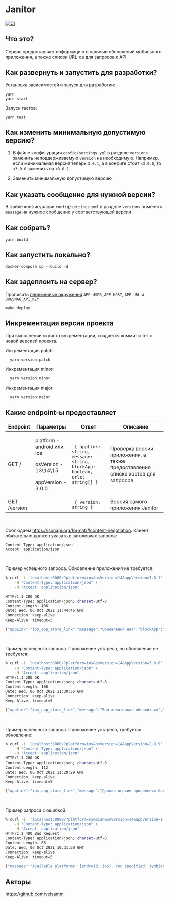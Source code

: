 # Janitor

[![CI](https://github.com/bitzlato/janitor/actions/workflows/main.yml/badge.svg?branch=master)](https://github.com/bitzlato/janitor/actions/workflows/main.yml)

## Что это?

Сервис предоставляет информацию о наличии обновлений мобильного приложения,
а также список URL-ов для запросов к API.

## Как развернуть и запустить для разработки?

Установка зависимостей и запуск для разработки:

    yarn
    yarn start

Запуск тестов:

    yarn test

## Как изменить минимальную допустимую версию?

1) В файле конфигурации ``config/settings.yml`` в разделе ``versions`` заменить неподдерживаемую
   ``version`` на необходимую.
   Например, если минимальная версия теперь ``3.0.1``, а в конфиге стоит ``<3.0.0``, то ``<3.0.0`` заменить на ``<3.0.1``
   
1) Заменить минимальную допустимую версию

## Как указать сообщение для нужной версии?

В файле конфигурации ``config/settings.yml`` в разделе ``versions`` поменять ``message`` на нужное сообщение
у соответствующей версии

## Как собрать?

    yarn build

## Как запустить локально?

    docker-compose up --build -d

## Как задеплоить на сервер?

Прописать [переменные окружения](https://direnv.net) `APP_USER`, `APP_HOST`, `APP_URL` и `BUGSNAG_API_KEY`
 
    make deploy

## Инкрементация версии проекта

При выполнении скрипта инкрементации, создается коммит и тег с новой версией проекта.

Инкрементация patch:

      yarn version:patch

Инкрементация minor:

      yarn version:minor

Инкрементация major:

      yarn version:major



## Какие endpoint-ы предоставляет

| Endpoint      |   Параметры      | Ответ   |Описание       |
| ------------- | -----------   | ------------- | --- |
| GET /      | <p>platform  - android или ios</p><p>osVersion - 13\14\15</p><p>appVersion - 3.0.0</p> | `` { appLink: string, message: string, blockApp: boolean, urls: string[] }`` | Проверка версии приложения, а также предоставление списка хостов для запросов |
| GET /version      |  | `` { version: string }`` | Версия самого приложения Janitor |

<br />


Соблюдаем https://jsonapi.org/format/#content-negotiation.
Клиент обязательно должен указать в заголовках запроса:

```
Content-Type: application/json
Accept: application/json
```

<br />

Пример успешного запроса. Обновление приложения не требуется:
```sh
% curl -i 'localhost:8080/?platform=ios&osVersion=14&appVersion=3.0.1' \
    -H "Content-Type: application/json" \
    -H "Accept: application/json"
    
HTTP/1.1 200 OK
Content-Type: application/json; charset=utf-8
Content-Length: 106
Date: Wed, 06 Oct 2021 11:44:46 GMT
Connection: keep-alive
Keep-Alive: timeout=5

{"appLink":"ios_app_store_link","message":"Обновлений нет","blockApp":false,"urls":["https://bitzlato.com/api"]}
```
<br />

Пример успешного запроса. Приложение устарело, но обновление не требуется:
```sh
% curl -i 'localhost:8080/?platform=ios&osVersion=14&appVersion=3.0.0' \
    -H "Content-Type: application/json" \
    -H "Accept: application/json"
HTTP/1.1 200 OK
Content-Type: application/json; charset=utf-8
Content-Length: 108
Date: Wed, 06 Oct 2021 11:30:36 GMT
Connection: keep-alive
Keep-Alive: timeout=5

{"appLink":"ios_app_store_link","message":"Вам желательно обновиться","blockApp":false,"urls":["https://test.com/api"]}%
```
<br />

Пример успешного запроса. Приложение устарело, требуется обновление:
```sh
% curl -i 'localhost:8080/?platform=ios&osVersion=14&appVersion=2.9.9' \
    -H "Content-Type: application/json" \
    -H "Accept: application/json"
HTTP/1.1 200 OK
Content-Type: application/json; charset=utf-8
Content-Length: 112
Date: Wed, 06 Oct 2021 11:29:29 GMT
Connection: keep-alive
Keep-Alive: timeout=5

{"appLink":"ios_app_store_link","message":"Данная версия приложения больше не поддерживается. Вам необходимо обновить приложение","blockApp":true,"urls":["https://test.com/api"]}%
```
<br />

Пример запроса с ошибкой:
```sh
% curl -i  'localhost:8080/?platform=symbian&osVersion=14&appVersion=1.0.0' \
    -H "Content-Type: application/json" \
    -H "Accept: application/json"
HTTP/1.1 400 Bad Request
Content-Type: application/json; charset=utf-8
Content-Length: 86
Date: Wed, 06 Oct 2021 10:31:50 GMT
Connection: keep-alive
Keep-Alive: timeout=5

{"message":"Available platforms: [android, ios]. You specified: symbian","status":400}%
```

## Авторы

https://github.com/velsamm
